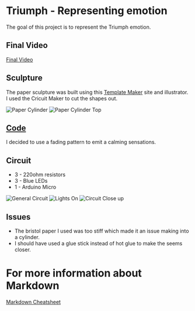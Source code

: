 # Triumph - Representing emotion

The goal of this project is to represent the Triumph emotion. 

## Final Video

[Final Video](https://drive.google.com/file/d/1ebpIyWgywe3m9hdtDNlW5HCG2OAhXVl9/view?usp=sharing)

## Sculpture

The paper sculpture was built using this [Template Maker](https://www.templatemaker.nl/en/) site and illustrator. I used the Cricuit Maker to cut the shapes out.

![Paper Cylinder](/images/papersolo.jpg)
![Paper Cylinder Top](/images/papertopsolo.jpg)

## [Code](/arduino/lightPattern/lightPattern.ino)

I decided to use a fading pattern to emit a calming sensations.

## Circuit

* 3 - 220ohm resistors
* 3 - Blue LEDs
* 1 - Arduino Micro

![General Circuit](/images/generalcircuit.jpg)
![Lights On](/images/lightson.jpg)
![Circuit Close up](/images/circutcloseup.jpg)

## Issues
* The bristol paper I used was too stiff which made it an issue making into a cylinder.
* I should have used a glue stick instead of hot glue to make the seems closer.


# For more information about Markdown

[Markdown Cheatsheet](https://github.com/adam-p/markdown-here/wiki/Markdown-Cheatsheet)
